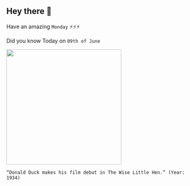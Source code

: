 ## Hey there 👋
Have an amazing `Monday` ⚡⚡⚡

Did you know Today on `09th of June`
 
 [<img src="https://static.wikia.nocookie.net/donaldduck/images/1/1f/DonaldDuck.jpg/revision/latest/scale-to-width-down/899?cb=20090727132040&path-prefix=no" width="300" />](https://abc7chicago.com/donald-duck-anniversary-birthday-first-appearance/5338510/#:~:text=Everybody's%20favorite%20cartoon%20duck%20made,cartoon%20characters%20by%20the%201940s.) 
 ```
“Donald Duck makes his film debut in The Wise Little Hen.” (Year: 1934)
```
